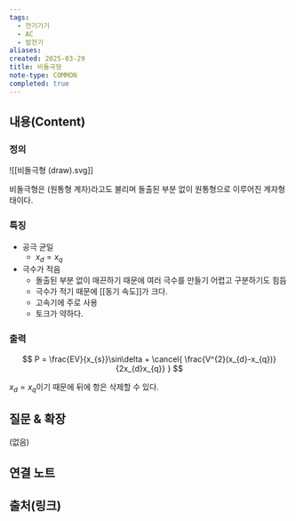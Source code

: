 ```yaml
---
tags:
  - 전기기기
  - AC
  - 발전기
aliases: 
created: 2025-03-29
title: 비돌극형
note-type: COMMON
completed: true
---
```


## 내용(Content)

### 정의

![[비돌극형 (draw).svg]]

비돌극형은 (원통형 계자)라고도 불리며 돌출된 부분 없이 원통형으로 이루어진 계자형태이다.

### 특징

- 공극 균일
	- $x_{d} = x_{q}$
- 극수가 적음
	- 돌출된 부분 없이 매끈하기 때문에 여러 극수를 만들기 어렵고 구분하기도 힘듬
	- 극수가 적기 때문에 [[동기 속도]]가 크다.
	- 고속기에 주로 사용
	- 토크가 약하다.

### 출력

$$
P = \frac{EV}{x_{s}}\sin\delta + \cancel{ \frac{V^{2}(x_{d}-x_{q})}{2x_{d}x_{q}} }
$$

$x_{d} = x_{q}$이기 때문에 뒤에 항은 삭제할 수 있다.

## 질문 & 확장

(없음)

## 연결 노트

## 출처(링크)


